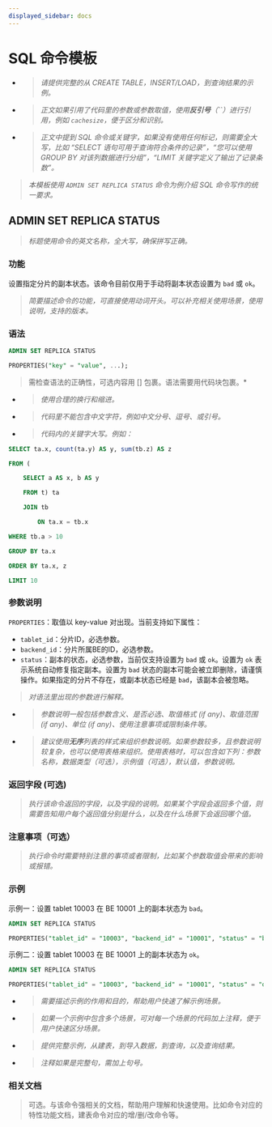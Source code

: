 ```yaml
---
displayed_sidebar: docs
---
```


# SQL 命令模板

- > *请提供完整的从 CREATE TABLE，INSERT/LOAD，到查询结果的示例。*

- > *正文如果引用了代码里的参数或参数取值，使用**反引号**（``）进行引用，例如 `cachesize`，便于区分和识别。*

- > *正文中提到 SQL 命令或关键字，如果没有使用任何标记，则需要全大写，比如 “SELECT 语句可用于查询符合条件的记录”，“您可以使用 GROUP BY 对该列数据进行分组”，“LIMIT 关键字定义了输出了记录条数”。*

> *本模板使用 `ADMIN SET REPLICA STATUS` 命令为例介绍 SQL 命令写作的统一要求。*

## ADMIN SET REPLICA STATUS

> *标题使用命令的英文名称，全大写，确保拼写正确。*

### 功能

设置指定分片的副本状态。该命令目前仅用于手动将副本状态设置为 `bad` 或 `ok`。

> *简要描述命令的功能，可直接使用动词开头。可以补充相关使用场景，使用说明，支持的版本。*

### 语法

```SQL
ADMIN SET REPLICA STATUS

PROPERTIES("key" = "value", ...);
```

> 需检查语法的正确性，可选内容用 [] 包裹。语法需要用代码块包裹。*

- > *使用合理的换行和缩进。*

- > *代码里不能包含中文字符，例如中文分号、逗号、或引号。*

- > *代码内的关键字大写。例如：*

```SQL
SELECT ta.x, count(ta.y) AS y, sum(tb.z) AS z

FROM (

    SELECT a AS x, b AS y

    FROM t) ta

    JOIN tb

        ON ta.x = tb.x

WHERE tb.a > 10

GROUP BY ta.x

ORDER BY ta.x, z

LIMIT 10
```

### 参数说明

`PROPERTIES`：取值以 key-value 对出现。当前支持如下属性：

- `tablet_id`：分片ID，必选参数。
- `backend_id`：分片所属BE的ID，必选参数。
- `status`：副本的状态，必选参数，当前仅支持设置为 `bad` 或 `ok`。设置为 `ok` 表示系统自动修复指定副本。设置为 `bad` 状态的副本可能会被立即删除，请谨慎操作。如果指定的分片不存在，或副本状态已经是 `bad`，该副本会被忽略。

> *对语法里出现的参数进行解释。*

- > *参数说明一般包括参数含义、是否必选、取值格式 (if any)、取值范围 (if any)、单位 (if any)、使用注意事项或限制条件等。*

- > *建议使用****无序****列表的样式来组织参数说明。如果参数较多，且参数说明较复杂，也可以使用表格来组织。使用表格时，可以包含如下列：参数名称，数据类型（可选），示例值（可选），默认值，参数说明。*
  
### 返回字段 (可选)

> *执行该命令返回的字段，以及字段的说明。如果某个字段会返回多个值，则需要告知用户每个返回值分别是什么，以及在什么场景下会返回哪个值。*

### 注意事项（可选）

> *执行命令时需要特别注意的事项或者限制，比如某个参数取值会带来的影响或报错。*

### 示例

示例一：设置 tablet 10003 在 BE 10001 上的副本状态为 `bad`。

```SQL
ADMIN SET REPLICA STATUS

PROPERTIES("tablet_id" = "10003", "backend_id" = "10001", "status" = "bad");
```

示例二：设置 tablet 10003 在 BE 10001 上的副本状态为 `ok`。

```SQL
ADMIN SET REPLICA STATUS

PROPERTIES("tablet_id" = "10003", "backend_id" = "10001", "status" = "ok");
```

- > *需要描述示例的作用和目的，帮助用户快速了解示例场景。*
- > *如果一个示例中包含多个场景，可对每一个场景的代码加上注释，便于用户快速区分场景。*
- > *提供完整示例，从建表，到导入数据，到查询，以及查询结果。*
- > *注释如果是完整句，需加上句号。*

### 相关文档

> 可选。与该命令强相关的文档，帮助用户理解和快速使用。比如命令对应的特性功能文档，建表命令对应的增/删/改命令等。
